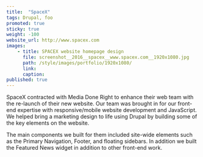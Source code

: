 ```yaml
---
title:  "SpaceX"
tags: Drupal, foo
promoted: true                                                                  # carousel: true = promoted to image carousel
sticky: true                                                                    # carousel: true = first slide (css: active)
weight: -100                                                                     # carousel: sort order (reversed from high to low)                                                                   #
website_url: http://www.spacex.com
images:
    - title: SPACEX website homepage design
      file: screenshot__2016__spacex__www.spacex.com__1920x1080.jpg
      path: /style/images/portfolio/1920x1080/
      link:
      caption:
published: true
---
```


SpaceX contracted with Media Done Right to enhance their web team with the re-launch of their new website. Our team was brought in for our front-end expertise with responsive/mobile website development and JavaScript. We helped bring a marketing design to life using Drupal by building some of the key elements on the website.

The main components we built for them included site-wide elements such as the Primary Navigation, Footer, and floating sidebars. In addition we built the Featured News widget in addition to other front-end work.
